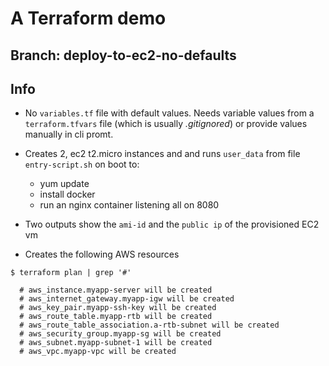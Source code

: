 # A Terraform demo

## Branch: deploy-to-ec2-no-defaults 

## Info 

- No `variables.tf` file with default values. Needs variable values from a `terraform.tfvars` file (which is usually _.gitignored_) or provide values manually in cli promt.
- Creates 2, ec2 t2.micro instances and and runs `user_data` from file `entry-script.sh` on boot to:
    - yum update
    - install docker
    - run an nginx container listening all on 8080

- Two outputs show the `ami-id` and the `public ip` of the provisioned EC2 vm 

- Creates the following AWS resources
```
$ terraform plan | grep '#'

  # aws_instance.myapp-server will be created
  # aws_internet_gateway.myapp-igw will be created
  # aws_key_pair.myapp-ssh-key will be created
  # aws_route_table.myapp-rtb will be created
  # aws_route_table_association.a-rtb-subnet will be created
  # aws_security_group.myapp-sg will be created
  # aws_subnet.myapp-subnet-1 will be created
  # aws_vpc.myapp-vpc will be created
```